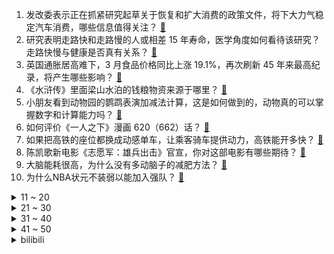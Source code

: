 1. 发改委表示正在抓紧研究起草关于恢复和扩大消费的政策文件，将下大力气稳定汽车消费，哪些信息值得关注？ [:link:](https://www.zhihu.com/question/596473578)
2. 研究表明走路快和走路慢的人或相差 15 年寿命，医学角度如何看待该研究？走路快慢与健康是否真有关系？ [:link:](https://www.zhihu.com/question/596659161)
3. 英国通胀居高难下，3 月食品价格同比上涨 19.1%，再次刷新 45 年来最高纪录，将产生哪些影响？ [:link:](https://www.zhihu.com/question/596669983)
4. 《水浒传》里面梁山水泊的钱粮物资来源于哪里？ [:link:](https://www.zhihu.com/question/596636500)
5. 小朋友看到动物园的鹦鹉表演加减法计算，这是如何做到的，动物真的可以掌握数字和计算能力吗？ [:link:](https://www.zhihu.com/question/594902100)
6. 如何评价《一人之下》漫画 620（662）话？ [:link:](https://www.zhihu.com/question/596843341)
7. 如果把高铁的座位都换成动感单车，让乘客骑车提供动力，高铁能开多快？ [:link:](https://www.zhihu.com/question/596318014)
8. 陈凯歌新电影《志愿军：雄兵出击》官宣，你对这部电影有哪些期待？ [:link:](https://www.zhihu.com/question/596477824)
9. 大脑能耗很高，为什么没有多动脑子的减肥方法？ [:link:](https://www.zhihu.com/question/596469703)
10. 为什么NBA状元不装弱以能加入强队？ [:link:](https://www.zhihu.com/question/595677887)
<details>
<summary>11 ~ 20</summary>

11. 刚申请离职，新人来交接一直问领导脾气、公司加班和薪资，但我就是因为这个离职的，该怎么回答？ [:link:](https://www.zhihu.com/question/595535382)
12. 菲律宾外长称外交战略是「与各国保持友好关系」，美国不能在菲存放「防卫台湾」的武器，释放了哪些信号？ [:link:](https://www.zhihu.com/question/596718488)
13. 宁德时代将于上海车展发布凝聚态电池技术，如何评价该技术？ [:link:](https://www.zhihu.com/question/594956724)
14. 动画电影《灌篮高手》结尾，宫城良田出现在美国的篮球赛场上，和泽北荣治狭路相逢，你怎么看这一情节？ [:link:](https://www.zhihu.com/question/596583490)
15. ​美众议长计划将政府债务上限提高 1.5 万亿美元，马斯克称「违约只是时间问题」，透露了哪些信息？ [:link:](https://www.zhihu.com/question/596694397)
16. 宝马回应其「mini 展区被指区别对待中外访客」，称「是误会，管理不善」，如何看待这一回应？ [:link:](https://www.zhihu.com/question/596704817)
17. 《英雄联盟》官方解说娃娃回应解说抱团「我要为我公司旗下艺人的发展和收入负责」对此你有什么想说？ [:link:](https://www.zhihu.com/question/596490158)
18. 如何评价折叠屏当前的技术积累，厂商在科技探索和实用体验的平衡上都做了哪些努力？ [:link:](https://www.zhihu.com/question/596686682)
19. 中国象棋比赛中如果没将死对方而对方想不出解法，可以直接判赢吗？ [:link:](https://www.zhihu.com/question/595965587)
20. 妮蔻重做后效果发布「被动可变小兵、野怪、眼，大招群体击飞」如何评价本次改动？ [:link:](https://www.zhihu.com/question/596492628)
</details>
<details>
<summary>21 ~ 30</summary>

21. 《鸣潮》是否有机会向《原神》看齐，成为下一个国产二游爆款? [:link:](https://www.zhihu.com/question/593439567)
22. 如何看待 Stability AI 最新开源的语言模型 「StableLM」? [:link:](https://www.zhihu.com/question/596668250)
23. 如何看待 JDG 老板蓝莲花爆料 Bin 因为垃圾话向 369 道歉？ [:link:](https://www.zhihu.com/question/596605954)
24. 现代的数学研究抽象到了哪种地步？ [:link:](https://www.zhihu.com/question/594329626)
25. 二次元游戏《鸣潮》开启测试，有拿到资格的朋友吗，来说说游戏体验如何，有哪些值得期待的地方？ [:link:](https://www.zhihu.com/question/596687839)
26. 有哪些健身运动会让人觉得精神很放松？ [:link:](https://www.zhihu.com/question/594901129)
27. 有哪些适合30-45岁职场人的运动方式？ [:link:](https://www.zhihu.com/question/595129329)
28. 井上雄彦编剧、执导的动画电影《灌篮高手》内地上映，你有哪些观后感或想说的？ [:link:](https://www.zhihu.com/question/596479564)
29. 优秀的摄影师就算是用手机也可以拍出优秀的作品，你同意这种看法吗？ [:link:](https://www.zhihu.com/question/581323533)
30. 眼花缭乱的汽车科技，到底哪些是真正实用的？ [:link:](https://www.zhihu.com/question/596687325)
</details>
<details>
<summary>31 ~ 40</summary>

31. 如何评价《声生不息·宝岛季》第六期？ [:link:](https://www.zhihu.com/question/596782916)
32. 如何评价《曼达洛人》第三季第 8 集？ [:link:](https://www.zhihu.com/question/596329384)
33. 2023 LPL 春季赛为什么泽丽非 Ban 必选？ [:link:](https://www.zhihu.com/question/595270877)
34. 网传白色月牙 2023 LPL 夏季赛将再次回归 TES 执教，你对他即将开始的新赛季有哪些想说的？ [:link:](https://www.zhihu.com/question/596547542)
35. 长峰医院灾情警示，医院消防难题如何解决？如何避免火灾发生？医院该如何进行适老化消防安全改造？ [:link:](https://www.zhihu.com/question/596663103)
36. 为什么有些人不愿意尝试新游戏呢？ [:link:](https://www.zhihu.com/question/590138215)
37. 身为家长，你周末会带孩子做些什么有意义的活动？ [:link:](https://www.zhihu.com/question/592775237)
38. 如何评价电影《灌篮高手》零点场的表现？ [:link:](https://www.zhihu.com/question/596614843)
39. 预算 500 元左右，哪款破壁机性价比较高？ [:link:](https://www.zhihu.com/question/591687798)
40. 硅谷银行暴雷后美联储公布首份褐皮书，指出美国经济增长停滞、信贷渠道缩窄，哪些信息值得关注？ [:link:](https://www.zhihu.com/question/596692586)
</details>
<details>
<summary>41 ~ 50</summary>

41. 《地下交通站》里有哪些让你拍案叫绝的细节？ [:link:](https://www.zhihu.com/question/395178508)
42. 预感今年五一，淄博会是个很火的旅游目的地，淄博除了烧烤还有哪些地方值得游玩？ [:link:](https://www.zhihu.com/question/595016455)
43. 为什么听古典音乐会不可以随意鼓掌？ [:link:](https://www.zhihu.com/question/585702200)
44. 国家新闻出版署发布 4 月国产网络游戏审批信息，共 86 款游戏获批，哪些信息值得关注？ [:link:](https://www.zhihu.com/question/596775792)
45. 2023 年一季度北京居民人均可支配收入 21367 元，这数据透露了哪些信息？如何解读？ [:link:](https://www.zhihu.com/question/596739775)
46. 特斯拉一季度营收 233 亿美元，净利跌超两成，毛利率跌破 20%，自由现金流降至两年最低，如何解读？ [:link:](https://www.zhihu.com/question/596667429)
47. 怎样句句不提遗憾却句句是遗憾？ [:link:](https://www.zhihu.com/question/596372919)
48. 出去旅游，没给领导带东西，回来上班两天后再给还来得及吗？ [:link:](https://www.zhihu.com/question/596385845)
49. 22-23 赛季欧联 1/4 决赛，曼联 0:3 塞维利亚，总分 2:5 遭淘汰，如何评价这场比赛？ [:link:](https://www.zhihu.com/question/596861526)
50. 你是什么原因开始定期坚持游泳的？ [:link:](https://www.zhihu.com/question/595120136)
</details><details>
<summary>bilibili</summary>

1. 自制羊驼烤肠机 [:link:](//www.bilibili.com/video/BV16k4y1e7w3)
2. 「三千娑世御咏歌-演绎版」：《原神》须弥2 OST宣传MV [:link:](//www.bilibili.com/video/BV1Xh4y1H72Q)
3. 用十多斤白银，打造了一个完整的苗族头饰 [:link:](//www.bilibili.com/video/BV16c411n75c)
4. 【乱飙】告诉老漠，我想吃鹅了 [:link:](//www.bilibili.com/video/BV1uM4y1y7UP)
5. 辣椒致死量！千万别在陕西吃辣子，一天3顿我怕你上瘾… [:link:](//www.bilibili.com/video/BV1pc411H7Wk)
6. 【冰冰vlog.008】春天的最后一个节气，以狼狈出海来告别 [:link:](//www.bilibili.com/video/BV1Sh4y1H75z)
7. 友好又搞怪的生活小技巧 [:link:](//www.bilibili.com/video/BV1ov4y177Yj)
8. 【鱼肉肉】一只野生姬小满･֊･ [:link:](//www.bilibili.com/video/BV1Pm4y127vM)
9. 谁能获得三枚苏沃洛夫勋章？【小约翰】 [:link:](//www.bilibili.com/video/BV1Qv4y177CS)
10. 胖东来也是有bug的… 不过今天我还是要带你来看看一家超市是如何一不小心成为行业第一！ [:link:](//www.bilibili.com/video/BV17L411e7pY)
<details>
<summary>11 ~ 20</summary>

11. 和好朋友的对象聊天有多尴尬 [:link:](//www.bilibili.com/video/BV1tL411v7tv)
12. 《崩坏：星穹铁道》星穹研习会01期——「走出家园」 [:link:](//www.bilibili.com/video/BV1as4y127qn)
13. SEVENTEEN 10th Mini Album 'FML' Highlight Medley [:link:](//www.bilibili.com/video/BV1EL411v7rw)
14. 就你**叫Happy猫啊？ [:link:](//www.bilibili.com/video/BV1uV4y1o7EB)
15. 孔 明 走 单 骑 [:link:](//www.bilibili.com/video/BV1do4y1872k)
16. 《只因你太美》BBOX+吉他 [:link:](//www.bilibili.com/video/BV1gs4y1A7Fs)
17. 花3000元用时3小时吃了21道菜是什么样的体验【凭啥这么贵ep58- La Scène Ronde 之舞 by 山蒙】 [:link:](//www.bilibili.com/video/BV17o4y1j74i)
18. 北京到沈阳800公里9小时45分钟，回家了，这次家人都被蒙在鼓里 [:link:](//www.bilibili.com/video/BV1dh4y1H7uK)
19. 球2前33分钟究竟埋藏了多少细节？《流浪地球2》全片解析02 [:link:](//www.bilibili.com/video/BV1Ls4y1A79e)
20. 小伙没钱去淄博吃烧烤，在家自制，没想到竟超好吃 [:link:](//www.bilibili.com/video/BV1yc411n7Au)
</details>
<details>
<summary>21 ~ 30</summary>

21. 花千万买豪车不让进展台！劳斯莱斯车主被销售看不起.... [:link:](//www.bilibili.com/video/BV1ac411H72k)
22. 什么队啊还要娘娘亲自排 [:link:](//www.bilibili.com/video/BV1wk4y1Y7Ce)
23. 垃 圾 分 类 [:link:](//www.bilibili.com/video/BV15m4y127ye)
24. 【崩坏学园2】新生篇完结曲——「起始之终」/ やなぎなぎ [:link:](//www.bilibili.com/video/BV1fT411W7V4)
25. 快来看电影！ [:link:](//www.bilibili.com/video/BV1ao4y1h7Av)
26. 151度的酒真的可以喝吗？喝完全身火辣辣的！ [:link:](//www.bilibili.com/video/BV17V4y1f7Up)
27. 国籍一换，点赞百万！全是科技与狠活 [:link:](//www.bilibili.com/video/BV1bX4y167Zr)
28. 国外极端动保破坏熊猫外交，跟风者明知是谣言仍在传播 [:link:](//www.bilibili.com/video/BV1Us4y1w78w)
29. 后续来了家人们！！ [:link:](//www.bilibili.com/video/BV1Wg4y1M7YB)
30. 退网一年，我治好了精神内耗。 [:link:](//www.bilibili.com/video/BV1x24y1c7aw)
</details>
<details>
<summary>31 ~ 40</summary>

31. 按照观众描述画美少女4.0 [:link:](//www.bilibili.com/video/BV1gm4y127ko)
32. 这也太不合理了吧 [:link:](//www.bilibili.com/video/BV1TV4y1f7S8)
33. 变 形 金 刚 忍 界 大 战 [:link:](//www.bilibili.com/video/BV1zk4y1e7YD)
34. 再见了儿子，爸爸妈妈去香港受苦了呜呜呜 [:link:](//www.bilibili.com/video/BV1AL411v79p)
35. 大爷：强的不是我，而是我的八十岁！ [:link:](//www.bilibili.com/video/BV1T24y1c7Cw)
36. 500块订的酒店一夜之间变成1600了！ [:link:](//www.bilibili.com/video/BV1Rm4y1172r)
37. 【家有神兽】三战第三集预告：歼20双座版与无人僚机登场 [:link:](//www.bilibili.com/video/BV1pg4y1M77o)
38. 破釜沉舟|| 项羽的军事才能是吹出来的还是真的？ [:link:](//www.bilibili.com/video/BV1KX4y1676s)
39. 这一次摇到了撒哈拉！ [:link:](//www.bilibili.com/video/BV1X24y1F7si)
40. 决定了，开一家女士理发店 [:link:](//www.bilibili.com/video/BV1KV4y1f75p)
</details>
<details>
<summary>41 ~ 50</summary>

41. 众所周知，李白前期是无敌的 [:link:](//www.bilibili.com/video/BV1as4y1d7TQ)
42. “可后来，我只曾在梦里见过这支摇” [:link:](//www.bilibili.com/video/BV1Fg4y1M7dc)
43. 挑战！吃地球上最毒的鱼 [:link:](//www.bilibili.com/video/BV1w24y1c7bP)
44. 怀疑宁财神喝醉以后写出的离奇故事《大笑江湖》！当年这部电影还挺火的... [:link:](//www.bilibili.com/video/BV1XL411e7d1)
45. 探秘全世界最贵的汤！一碗流传了2500年的汤到底什么味道？ [:link:](//www.bilibili.com/video/BV12T411p7nf)
46. 胖东来这样开榴莲、开到顾客满意为止 [:link:](//www.bilibili.com/video/BV1HX4y1676m)
47. 你要欺负导师？ [:link:](//www.bilibili.com/video/BV1yh4y1H7Ax)
48. “当各省风景都有了BGM” [:link:](//www.bilibili.com/video/BV1pc411n7yp)
49. 她送你新鞋你把她踹兜里，我送你帝骑2.0你把我踹沟里。 [:link:](//www.bilibili.com/video/BV17v4y1n7up)
50. 合作游戏？合作个屁！！！ [:link:](//www.bilibili.com/video/BV1no4y1j76m)
</details>
<details>
<summary>51 ~ 60</summary>

51. 探秘纽约最贵餐厅！一顿饭吃了1200美金！！到底吃了点啥？ [:link:](//www.bilibili.com/video/BV1Ms4y1A7eJ)
52. 【真人特效】小姐姐狂轰光头肌肉佬！ [:link:](//www.bilibili.com/video/BV1na4y1K7pz)
53. 骑行去新疆，德令哈市休整一天，准备穿越六百公里无人区 [:link:](//www.bilibili.com/video/BV1GX4y167kn)
54. 零经费 自拍《三体2：黑暗森林》（自制动画）第01集 [:link:](//www.bilibili.com/video/BV1ss4y127gi)
55. 华晨宇《美好的事可不可以发生在我身上》声生不息·宝岛季 [:link:](//www.bilibili.com/video/BV1ac411H7uc)
56. 国宾馆冰棍儿真来了，1965年老隐爷爷接待民国代总统李宗仁时就上它 [:link:](//www.bilibili.com/video/BV1Ac411H7Vy)
57. 做游戏别学米哈游！什么都学只会害了你！ [:link:](//www.bilibili.com/video/BV1hX4y1z7rJ)
58. 这就是钢化膜烤鸡吗？一整只抱着啃太过瘾了！ [:link:](//www.bilibili.com/video/BV1fX4y1z7CE)
59. 电影最TOP：改变科幻影史！一口气看完《人猿星球》系列 [:link:](//www.bilibili.com/video/BV1Zm4y117EC)
60. 丢人丢外地去了 [:link:](//www.bilibili.com/video/BV1gT411p7ep)
</details>
<details>
<summary>61 ~ 70</summary>

61. 【半佛】疯魔武人，野王邵发明。 [:link:](//www.bilibili.com/video/BV1gL411v7uA)
62. 他 几 乎 用 他 一 个 人 的 力 量 拯 救 了 一 个 国 家 [:link:](//www.bilibili.com/video/BV14X4y167fH)
63. 小呆呆之拒绝道德绑架 [:link:](//www.bilibili.com/video/BV1qh4y1H7WK)
64. 漂泊超哥初探秘，漂泊传企划世界观概念PV首曝！ [:link:](//www.bilibili.com/video/BV1Mc411H7zP)
65. 可以学习一下《大刀进行曲》 [:link:](//www.bilibili.com/video/BV13v4y1E74H)
66. 赴汤蹈火，竭诚为民！ [:link:](//www.bilibili.com/video/BV1uV4y1o7az)
67. 模仿一下不同国家剧中人如何吃饭？该说不说，国产剧真的有真实住了吧？ [:link:](//www.bilibili.com/video/BV1wo4y1j7uZ)
68. 【阿斗】一部让人拍案叫绝的悬疑片，最后1分钟的反转，颠覆了所有人的猜想！《玩命记忆》 [:link:](//www.bilibili.com/video/BV1wL411v7D9)
69. 回家！ [:link:](//www.bilibili.com/video/BV1tv4y1n7xn)
70. 放眼望去，全是瑕疵！吐槽《长空之王》【鉴定军事热门军事43.5】 [:link:](//www.bilibili.com/video/BV1uh411E7uF)
</details>
<details>
<summary>71 ~ 80</summary>

71. 吃饭不排队景点不挤人才是我想要的 [:link:](//www.bilibili.com/video/BV1RX4y1z7c1)
72. 来自“地狱”的绝美工艺品！ [:link:](//www.bilibili.com/video/BV1Ek4y1a7uq)
73. 他只是想吃汉堡，他有什么错！【莽村日记】（完整版） [:link:](//www.bilibili.com/video/BV1Zv4y177CE)
74. 铃芽老师来家访，不会还有人没写完作业吧？ [:link:](//www.bilibili.com/video/BV1Vo4y1h7Co)
75. 原来我随手充个游戏皮肤的钱，在爸妈手里可以买这么多东西！ [:link:](//www.bilibili.com/video/BV1vo4y1j7Qg)
76. 有谁会拒绝看恐龙跳钢管舞呢？快艾特你有趣的好朋友(⁎⁍̴̛ᴗ⁍̴̛⁎) [:link:](//www.bilibili.com/video/BV1BT411p7in)
77. 网络高中生 VS 现实高中生 [:link:](//www.bilibili.com/video/BV1yP411S7Km)
78. 卡尔：“他们的技能，我都有！”【献给LOL和王者玩家的DOTA2教学】 [:link:](//www.bilibili.com/video/BV1U24y1F7wD)
79. 朴实无华淄博烧烤 [:link:](//www.bilibili.com/video/BV1Ph4y1s7gH)
80. 6年不发歌，发歌就拿下“格莱美”的女人，欧美乐坛天后不是吹的 [:link:](//www.bilibili.com/video/BV1pV4y1Z77T)
</details>
<details>
<summary>81 ~ 90</summary>

81. 断了兄弟的桃花运会如何? [:link:](//www.bilibili.com/video/BV1HX4y167sU)
82. 什么东西不能加，就往里头加什么！ [:link:](//www.bilibili.com/video/BV1JV4y1f7xZ)
83. 超越人眼极限！3000帧超清慢放昆虫起飞的神奇瞬间 [:link:](//www.bilibili.com/video/BV1ua4y1P7aR)
84. 《三十而立》第一次喊 说 唱的结合。适合安静的听。 [:link:](//www.bilibili.com/video/BV1Fs4y1d7V5)
85. 《 B 界 次 元 大 战 》 [:link:](//www.bilibili.com/video/BV1dv4y177Rr)
86. 被导演放弃的故事，疯狂动物城另类版本，很致郁！ [:link:](//www.bilibili.com/video/BV1MV4y1f7qN)
87. 极限烧脑！谁在说谎？八位路人中谁是真的电竞选手？ [:link:](//www.bilibili.com/video/BV1Kh411E7MB)
88. 他是懂投影仪的 [:link:](//www.bilibili.com/video/BV1hc411H7LM)
89. B站到底应该如何逆天改命？做了四年UP主的一些感想。 [:link:](//www.bilibili.com/video/BV1XN411w7ro)
90. 社牛孕妇plus | 当一群孕妇穿上中年男装 [:link:](//www.bilibili.com/video/BV1ms4y1R7Fv)
</details>
<details>
<summary>91 ~ 100</summary>

91. 面对逆境 敢于操作 自信即巅峰这才是李青 [:link:](//www.bilibili.com/video/BV1oL411e77p)
92. 挑战150秒一个引体向上（原声版） [:link:](//www.bilibili.com/video/BV1GM411L7vM)
93. 这是富豪一辈子只能吃一顿的饭 [:link:](//www.bilibili.com/video/BV1Fa4y1K7GF)
94. 新疆喀什罗布烤鱼250元/条，老板大方请客，淡嘴哥再也不当大冤种 [:link:](//www.bilibili.com/video/BV1UT411p7w2)
95. 数名外籍女子热衷晒中国游成功引起警方注意 [:link:](//www.bilibili.com/video/BV1ho4y1h7gE)
96. 穿越589年的爱情，与迷题！ [:link:](//www.bilibili.com/video/BV1Ks4y1d76c)
97. 女教授被荒野焚尸，全网舆论爆炸，三重真相反转震惊全印度！万字解说印度高分电影《宿敌》 [:link:](//www.bilibili.com/video/BV15m4y127hX)
98. 《一拳超人》228话.埼玉无敌身份被曝光，龙卷为妹妹不惜得罪整个英雄协会！ [:link:](//www.bilibili.com/video/BV1DM4y1y7GH)
99. 美团＆饿了么live金曲《Monica》 [:link:](//www.bilibili.com/video/BV1hL411e7sK)
100. 叶冰裳早该死去，在她八岁那年 | 被嫌弃的叶冰裳的一生 （长月烬明） [:link:](//www.bilibili.com/video/BV1iP411S7Q7)
</details></details>
